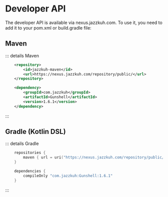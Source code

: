 # Developer API

The developer API is available via nexus.jazzkuh.com. To use it, you need to add it to your pom.xml or build.gradle file:

## Maven
::: details Maven
```xml
    <repository>
        <id>jazzkuh-maven</id>
        <url>https://nexus.jazzkuh.com/repository/public/</url>
    </repository>
```

```xml
	<dependency>
	    <groupId>com.jazzkuh</groupId>
	    <artifactId>Gunshell</artifactId>
	    <version>1.6.1</version>
	</dependency>
```
:::

## Gradle (Kotlin DSL)
::: details Gradle
```kotlin
    repositories {
        maven { url = uri("https://nexus.jazzkuh.com/repository/public/") }
    }
```

```kotlin
    dependencies {
        compileOnly "com.jazzkuh:Gunshell:1.6.1"
    }
```
:::
